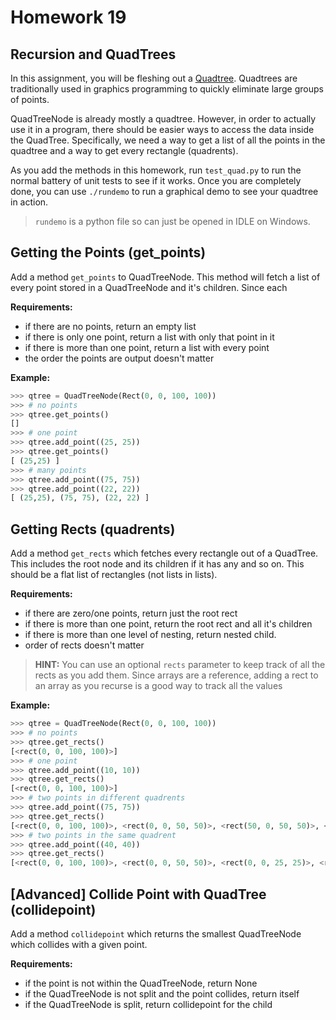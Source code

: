 Homework 19
=========================
Recursion and QuadTrees
-------------------------

In this assignment, you will be fleshing out a [Quadtree](http://en.wikipedia.org/wiki/Quadtree).  Quadtrees are traditionally used in graphics programming to quickly eliminate large groups of points.

QuadTreeNode is already mostly a quadtree.  However, in order to actually use it in a program, there should be easier ways to access the data inside the QuadTree.  Specifically, we need a way to get a list of all the points in the quadtree and a way to get every rectangle (quadrents).

As you add the methods in this homework, run `test_quad.py` to run the normal battery of unit tests to see if it works.  Once you are completely done, you can use `./rundemo` to run a graphical demo to see your quadtree in action.

> `rundemo` is a python file so can just be opened in IDLE on Windows.


Getting the Points (get_points)
--------------------------------

Add a method `get_points` to QuadTreeNode.  This method will fetch a list of every point stored in a QuadTreeNode and it's children.  Since each 

**Requirements:**

 * if there are no points, return an empty list
 * if there is only one point, return a list with only that point in it
 * if there is more than one point, return a list with every point
 * the order the points are output doesn't matter

**Example:**

```python
>>> qtree = QuadTreeNode(Rect(0, 0, 100, 100))
>>> # no points
>>> qtree.get_points()
[]
>>> # one point
>>> qtree.add_point((25, 25))
>>> qtree.get_points()
[ (25,25) ]
>>> # many points
>>> qtree.add_point((75, 75))
>>> qtree.add_point((22, 22))
[ (25,25), (75, 75), (22, 22) ]
```



Getting Rects (quadrents)
--------------------------------

Add a method `get_rects` which fetches every rectangle out of a QuadTree.  This includes the root node and its children if it has any and so on.  This should be a flat list of rectangles (not lists in lists).

**Requirements:**

 * if there are zero/one points, return just the root rect
 * if there is more than one point, return the root rect and all it's children
 * if there is more than one level of nesting, return nested child.
 * order of rects doesn't matter

> **HINT:** You can use an optional `rects` parameter to keep track of all the rects as you add them.  Since arrays are a reference, adding a rect to an array as you recurse is a good way to track all the values

**Example:**

```python
>>> qtree = QuadTreeNode(Rect(0, 0, 100, 100))
>>> # no points
>>> qtree.get_rects()
[<rect(0, 0, 100, 100)>]
>>> # one point
>>> qtree.add_point((10, 10))
>>> qtree.get_rects()
[<rect(0, 0, 100, 100)>]
>>> # two points in different quadrents
>>> qtree.add_point((75, 75))
>>> qtree.get_rects()
[<rect(0, 0, 100, 100)>, <rect(0, 0, 50, 50)>, <rect(50, 0, 50, 50)>, <rect(0, 50, 50, 50)>, <rect(50, 50, 50, 50)>]
>>> # two points in the same quadrent
>>> qtree.add_point((40, 40))
>>> qtree.get_rects()
[<rect(0, 0, 100, 100)>, <rect(0, 0, 50, 50)>, <rect(0, 0, 25, 25)>, <rect(25, 0, 25, 25)>, <rect(0, 25, 25, 25)>, <rect(25, 25, 25, 25)>, <rect(25, 0, 25, 25)>, <rect(0, 25, 25, 25)>, <rect(25, 25, 25, 25)>]
```

[Advanced] Collide Point with QuadTree (collidepoint)
--------------------------------------------------------

Add a method `collidepoint` which returns the smallest QuadTreeNode which collides with a given point.

**Requirements:**
 * if the point is not within the QuadTreeNode, return None
 * if the QuadTreeNode is not split and the point collides, return itself
 * if the QuadTreeNode is split, return collidepoint for the child

